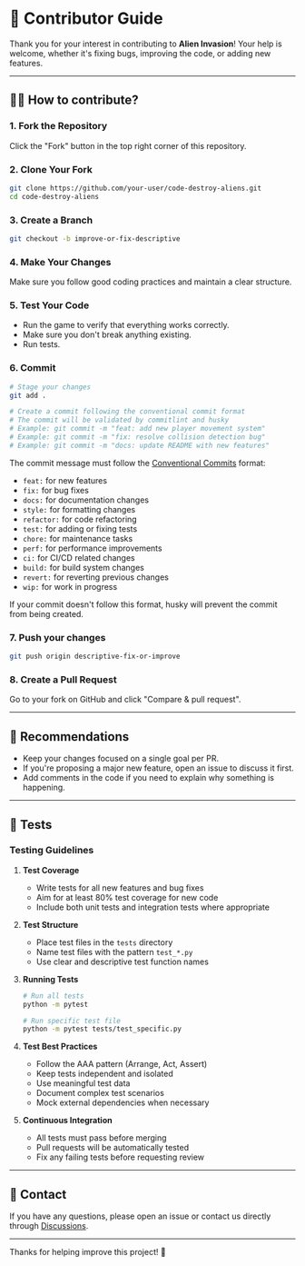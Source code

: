 # 🤝 Contributor Guide

Thank you for your interest in contributing to **Alien Invasion**!
Your help is welcome, whether it's fixing bugs, improving the code, or adding new features.

---

## 🧑‍💻 How to contribute?

### 1. Fork the Repository

Click the "Fork" button in the top right corner of this repository.

### 2. Clone Your Fork

```bash
git clone https://github.com/your-user/code-destroy-aliens.git
cd code-destroy-aliens
```

### 3. Create a Branch

```bash
git checkout -b improve-or-fix-descriptive
```

### 4. Make Your Changes

Make sure you follow good coding practices and maintain a clear structure.

### 5. Test Your Code

- Run the game to verify that everything works correctly.
- Make sure you don't break anything existing.
- Run tests.

### 6. Commit

```bash
# Stage your changes
git add .

# Create a commit following the conventional commit format
# The commit will be validated by commitlint and husky
# Example: git commit -m "feat: add new player movement system"
# Example: git commit -m "fix: resolve collision detection bug"
# Example: git commit -m "docs: update README with new features"
```

The commit message must follow the [Conventional Commits](https://www.conventionalcommits.org/) format:
- `feat:` for new features
- `fix:` for bug fixes
- `docs:` for documentation changes
- `style:` for formatting changes
- `refactor:` for code refactoring
- `test:` for adding or fixing tests
- `chore:` for maintenance tasks
- `perf:` for performance improvements
- `ci:` for CI/CD related changes
- `build:` for build system changes
- `revert:` for reverting previous changes
- `wip:` for work in progress

If your commit doesn't follow this format, husky will prevent the commit from being created.

### 7. Push your changes

```bash
git push origin descriptive-fix-or-improve
```

### 8. Create a Pull Request

Go to your fork on GitHub and click "Compare & pull request".

---

## 📝 Recommendations

- Keep your changes focused on a single goal per PR.
- If you're proposing a major new feature, open an issue to discuss it first.
- Add comments in the code if you need to explain why something is happening.

---

## 🧪 Tests

### Testing Guidelines

1. **Test Coverage**
   - Write tests for all new features and bug fixes
   - Aim for at least 80% test coverage for new code
   - Include both unit tests and integration tests where appropriate

2. **Test Structure**
   - Place test files in the `tests` directory
   - Name test files with the pattern `test_*.py`
   - Use clear and descriptive test function names

3. **Running Tests**
   ```bash
   # Run all tests
   python -m pytest

   # Run specific test file
   python -m pytest tests/test_specific.py
   ```

4. **Test Best Practices**
   - Follow the AAA pattern (Arrange, Act, Assert)
   - Keep tests independent and isolated
   - Use meaningful test data
   - Document complex test scenarios
   - Mock external dependencies when necessary

5. **Continuous Integration**
   - All tests must pass before merging
   - Pull requests will be automatically tested
   - Fix any failing tests before requesting review

---

## 💬 Contact

If you have any questions, please open an issue or contact us directly through [Discussions](https://github.com/avilesxd/code-destroy-aliens/discussions).

---

Thanks for helping improve this project! 🚀
